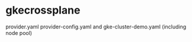 # gkecrossplane

provider.yaml
provider-config.yaml and
gke-cluster-demo.yaml (including node pool)  
